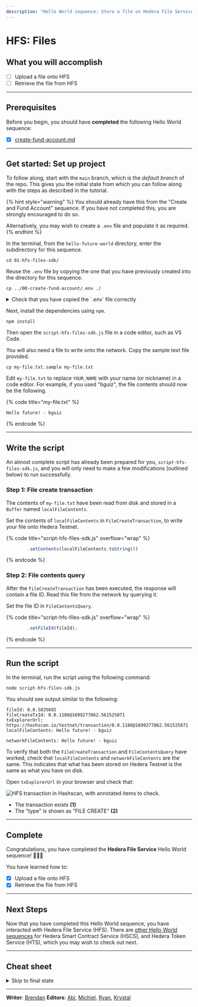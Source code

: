 ```yaml
---
description: "Hello World sequence: Store a file on Hedera File Service (HFS), and retrieve the same file from the network."
---
```


# HFS: Files

## What you will accomplish

- [ ] Upload a file onto HFS
- [ ] Retrieve the file from HFS

***

## Prerequisites

Before you begin, you should have **completed** the following Hello World sequence:

- [x] [create-fund-account.md](create-fund-account.md "mention")

***

## Get started: Set up project

To follow along, start with the `main` branch, which is the _default branch_ of the repo. This gives you the initial state from which you can follow along with the steps as described in the tutorial.

{% hint style="warning" %}
You should already have this from the "Create and Fund Account" sequence. If you have not completed this, you are strongly encouraged to do so.

Alternatively, you may wish to create a `.env` file and populate it as required.
{% endhint %}

In the terminal, from the `hello-future-world` directory, enter the subdirectory for this sequence.

```shell
cd 01-hfs-files-sdk/
```

Reuse the `.env` file by copying the one that you have previously created into the directory for this sequence.

```shell
cp ../00-create-fund-account/.env ./
```

<details>

<summary>Check that you have copied the `.env` file correctly</summary>

To do so, use the `pwd` command to check that you are indeed in the right subdirectory within the repo.

```shell
pwd
```

This should output a path that ends with `/hello-future-world/01-hfs-files-sdk`. If not, you will need to start over.

```
/some/path/hello-future-world/01-hfs-files-sdk
```

Next, use the `ls` command to check that the `.env` file has been copied into this subdirectory.

```shell
ls -a
```

The first few line of the output should look display `.env`. If not, you'll need to start over.

```
.
..
.env
```

</details>

Next, install the dependencies using `npm`.

```shell
npm install
```

Then open the `script-hfs-files-sdk.js` file in a code editor, such as VS Code.

You will also need a file to write onto the network. Copy the sample text file provided.

```shell
cp my-file.txt.sample my-file.txt
```

Edit `my-file.txt` to replace `YOUR_NAME` with your name (or nickname) in a code editor. For example, if you used "bguiz", the file contents should now be the following.

{% code title="my-file.txt" %}

```
Hello future! - bguiz
```

{% endcode %}

***

## Write the script

An almost complete script has already been prepared for you, `script-hfs-files-sdk.js`, and you will only need to make a few modifications (outlined below) to run successfully.

### Step 1: File create transaction

The contents of `my-file.txt` have been read from disk and stored in a `Buffer` named `localFileContents`.

Set the contents of `localFileContents` in `FileCreateTransaction`, to write your file onto Hedera Testnet.

{% code title="script-hfs-files-sdk.js" overflow="wrap" %}

```js
        .setContents(localFileContents.toString())
```

{% endcode %}

### Step 2: File contents query

After the `FileCreateTransaction` has been executed, the response will contain a file ID. Read this file from the network by querying it.

Set the file ID in `FileContentsQuery`.

{% code title="script-hfs-files-sdk.js" overflow="wrap" %}

```js
        .setFileId(fileId);
```

{% endcode %}

***

## Run the script

In the terminal, run the script using the following command:

```shell
node script-hfs-files-sdk.js
```

You should see output similar to the following:

```text
fileId: 0.0.5835692
fileCreateTxId: 0.0.1186@1699277862.561525871
txExplorerUrl: https://hashscan.io/testnet/transaction/0.0.1186@1699277862.561525871
localFileContents: Hello future! - bguiz

networkFileContents: Hello future! - bguiz

```

To verify that both the `FileCreateTransaction` and `FileContentsQuery` have worked, check that `localFileContents` and `networkFileContents` are the same. This indicates that what has been stored on Hedera Testnet is the same as what you have on disk.

Open `txExplorerUrl` in your browser and check that:

<img src="../../.gitbook/assets/hello-world--hfs--transaction.drawing.svg" alt="HFS transaction in Hashscan, with annotated items to check." class="gitbook-drawing">

- The transaction exists **(1)**
- The "type" is shown as "FILE CREATE" **(2)**

***

## Complete

Congratulations, you have completed the **Hedera File Service** Hello World sequence! 🎉🎉🎉

You have learned how to:

- [x] Upload a file onto HFS
- [x] Retrieve the file from HFS

***

## Next Steps

Now that you have completed this Hello World sequence, you have interacted with Hedera File Service (HFS). There are [other Hello World sequences](./) for Hedera Smart Contract Service (HSCS), and Hedera Token Service (HTS), which you may wish to check out next.

***

## Cheat sheet

<details>

<summary>Skip to final state</summary>

The repo, [`github.com/hedera-dev/hello-future-world`](https://github.com/hedera-dev/hello-future-world/), is intended to be used alongside this tutorial.

To skip ahead to the final state, use the `completed` branch. You may use this to compare your implementation to the completed steps of the tutorial.

```shell
git fetch origin completed:completed
git checkout completed
```

Alternatively, you may view the `completed` branch on Github: [`github.com/hedera-dev/hello-future-world/tree/completed/01-hfs-files-sdk`](https://github.com/hedera-dev/hello-future-world/tree/completed/01-hfs-files-sdk)

</details>

***

**Writer**: [Brendan](https://blog.bguiz.com/) **Editors**: [Abi](https://github.com/a-ridley), [Michiel](https://www.linkedin.com/in/michielmulders/), [Ryan](https://www.linkedin.com/in/ryaneh/), [Krystal](https://www.linkedin.com/in/theekrystallee/)
